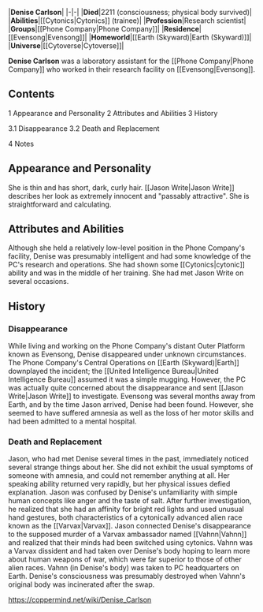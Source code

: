 |**Denise Carlson**|
|-|-|
|**Died**|2211 (consciousness; physical body survived)|
|**Abilities**|[[Cytonics\|Cytonics]] (trainee)|
|**Profession**|Research scientist|
|**Groups**|[[Phone Company\|Phone Company]]|
|**Residence**|[[Evensong\|Evensong]]|
|**Homeworld**|[[Earth (Skyward)\|Earth (Skyward)]]|
|**Universe**|[[Cytoverse\|Cytoverse]]|

**Denise Carlson** was a laboratory assistant for the [[Phone Company\|Phone Company]] who worked in their research facility on [[Evensong\|Evensong]].

## Contents

1 Appearance and Personality
2 Attributes and Abilities
3 History

3.1 Disappearance
3.2 Death and Replacement


4 Notes


## Appearance and Personality
She is thin and has short, dark, curly hair. [[Jason Write\|Jason Write]] describes her look as extremely innocent and "passably attractive". She is straightforward and calculating.

## Attributes and Abilities
Although she held a relatively low-level position in the Phone Company's facility, Denise was presumably intelligent and had some knowledge of the PC's research and operations.
She had shown some [[Cytonics\|cytonic]] ability and was in the middle of her training. She had met Jason Write on several occasions.

## History
### Disappearance
While living and working on the Phone Company's distant Outer Platform known as Evensong, Denise disappeared under unknown circumstances. The Phone Company's Central Operations on [[Earth (Skyward)\|Earth]] downplayed the incident; the [[United Intelligence Bureau\|United Intelligence Bureau]] assumed it was a simple mugging. However, the PC was actually quite concerned about the disappearance and sent [[Jason Write\|Jason Write]] to investigate. Evensong was several months away from Earth, and by the time Jason arrived, Denise had been found. However, she seemed to have suffered amnesia as well as the loss of her motor skills and had been admitted to a mental hospital.

### Death and Replacement
Jason, who had met Denise several times in the past, immediately noticed several strange things about her. She did not exhibit the usual symptoms of someone with amnesia, and could not remember anything at all. Her speaking ability returned very rapidly, but her physical issues defied explanation. Jason was confused by Denise's unfamiliarity with simple human concepts like anger and the taste of salt. After further investigation, he realized that she had an affinity for bright red lights and used unusual hand gestures, both characteristics of a cytonically advanced alien race known as the [[Varvax\|Varvax]].
Jason connected Denise's disappearance to the supposed murder of a Varvax ambassador named [[Vahnn\|Vahnn]] and realized that their minds had been switched using cytonics. Vahnn was a Varvax dissident and had taken over Denise's body hoping to learn more about human weapons of war, which were far superior to those of other alien races. Vahnn (in Denise's body) was taken to PC headquarters on Earth. Denise's consciousness was presumably destroyed when Vahnn's original body was incinerated after the swap.



https://coppermind.net/wiki/Denise_Carlson